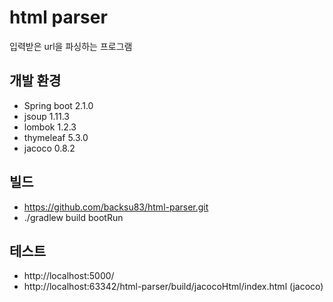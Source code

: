 # html parser
입력받은 url을 파싱하는 프로그램 

## 개발 환경
* Spring boot 2.1.0
* jsoup 1.11.3
* lombok 1.2.3
* thymeleaf 5.3.0
* jacoco 0.8.2

## 빌드
* https://github.com/backsu83/html-parser.git 
* ./gradlew build bootRun

## 테스트
* http://localhost:5000/
* http://localhost:63342/html-parser/build/jacocoHtml/index.html (jacoco)

